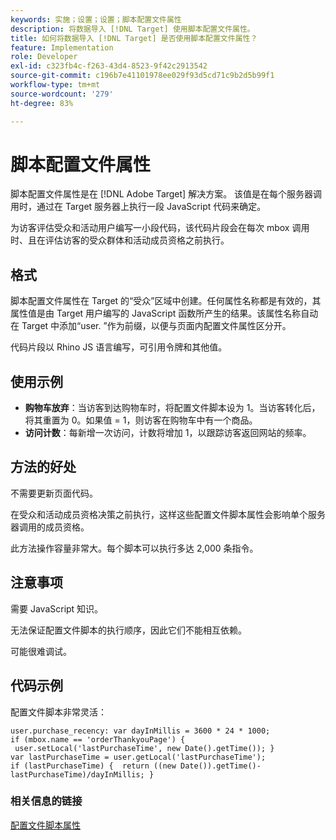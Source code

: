 ```yaml
---
keywords: 实施；设置；设置；脚本配置文件属性
description: 将数据导入 [!DNL Target] 使用脚本配置文件属性。
title: 如何将数据导入 [!DNL Target] 是否使用脚本配置文件属性？
feature: Implementation
role: Developer
exl-id: c323fb4c-f263-43d4-8523-9f42c2913542
source-git-commit: c196b7e41101978ee029f93d5cd71c9b2d5b99f1
workflow-type: tm+mt
source-wordcount: '279'
ht-degree: 83%

---
```


# 脚本配置文件属性

脚本配置文件属性是在 [!DNL Adobe Target] 解决方案。 该值是在每个服务器调用时，通过在 Target 服务器上执行一段 JavaScript 代码来确定。

为访客评估受众和活动用户编写一小段代码，该代码片段会在每次 mbox 调用时、且在评估访客的受众群体和活动成员资格之前执行。

## 格式

脚本配置文件属性在 Target 的“受众”区域中创建。任何属性名称都是有效的，其属性值是由 Target 用户编写的 JavaScript 函数所产生的结果。该属性名称自动在 Target 中添加“user. ”作为前缀，以便与页面内配置文件属性区分开。

代码片段以 Rhino JS 语言编写，可引用令牌和其他值。

## 使用示例

* **购物车放弃**：当访客到达购物车时，将配置文件脚本设为 1。当访客转化后，将其重置为 0。如果值 = 1，则访客在购物车中有一个商品。
* **访问计数**：每新增一次访问，计数将增加 1，以跟踪访客返回网站的频率。

## 方法的好处

不需要更新页面代码。

在受众和活动成员资格决策之前执行，这样这些配置文件脚本属性会影响单个服务器调用的成员资格。

此方法操作容量非常大。每个脚本可以执行多达 2,000 条指令。

## 注意事项

需要 JavaScript 知识。

无法保证配置文件脚本的执行顺序，因此它们不能相互依赖。

可能很难调试。

## 代码示例

配置文件脚本非常灵活：

`user.purchase_recency: var dayInMillis = 3600 * 24 * 1000; if (mbox.name == 'orderThankyouPage') {  user.setLocal('lastPurchaseTime', new Date().getTime()); } var lastPurchaseTime = user.getLocal('lastPurchaseTime'); if (lastPurchaseTime) {  return ((new Date()).getTime()-lastPurchaseTime)/dayInMillis; }`

### 相关信息的链接

[配置文件脚本属性](/help/main/c-target/c-visitor-profile/profile-parameters.md#concept_8C07AEAB0A144FECA8B4FEB091AED4D2)
